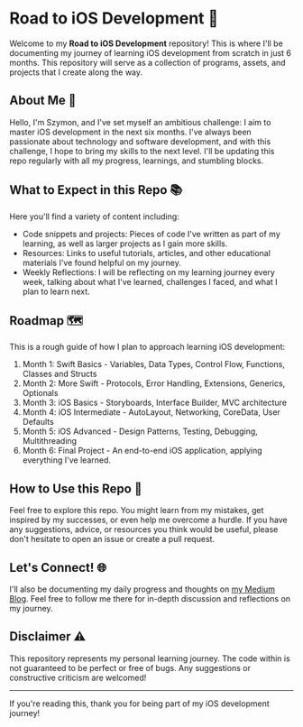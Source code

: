 # Road to iOS Development 🚀

Welcome to my **Road to iOS Development** repository! This is where I'll be documenting my journey of learning iOS development from scratch in just 6 months. This repository will serve as a collection of programs, assets, and projects that I create along the way.

## About Me 👋

Hello, I'm Szymon, and I've set myself an ambitious challenge: I aim to master iOS development in the next six months. I've always been passionate about technology and software development, and with this challenge, I hope to bring my skills to the next level. I'll be updating this repo regularly with all my progress, learnings, and stumbling blocks.

## What to Expect in this Repo 📚

Here you'll find a variety of content including:

- Code snippets and projects: Pieces of code I've written as part of my learning, as well as larger projects as I gain more skills.
- Resources: Links to useful tutorials, articles, and other educational materials I've found helpful on my journey.
- Weekly Reflections: I will be reflecting on my learning journey every week, talking about what I've learned, challenges I faced, and what I plan to learn next.

## Roadmap 🗺️

This is a rough guide of how I plan to approach learning iOS development:

1. Month 1: Swift Basics - Variables, Data Types, Control Flow, Functions, Classes and Structs
2. Month 2: More Swift - Protocols, Error Handling, Extensions, Generics, Optionals
3. Month 3: iOS Basics - Storyboards, Interface Builder, MVC architecture
4. Month 4: iOS Intermediate - AutoLayout, Networking, CoreData, User Defaults
5. Month 5: iOS Advanced - Design Patterns, Testing, Debugging, Multithreading
6. Month 6: Final Project - An end-to-end iOS application, applying everything I've learned.

## How to Use this Repo 🤔

Feel free to explore this repo. You might learn from my mistakes, get inspired by my successes, or even help me overcome a hurdle. If you have any suggestions, advice, or resources you think would be useful, please don't hesitate to open an issue or create a pull request.

## Let's Connect! 🌐

I'll also be documenting my daily progress and thoughts on [my Medium Blog](kol). Feel free to follow me there for in-depth discussion and reflections on my journey.

## Disclaimer ⚠️

This repository represents my personal learning journey. The code within is not guaranteed to be perfect or free of bugs. Any suggestions or constructive criticism are welcomed!

---

If you're reading this, thank you for being part of my iOS development journey!


